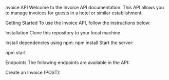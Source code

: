 nvoice API Welcome to the Invoice API documentation. This API allows you to manage invoices for guests in a hotel or similar establishment.

Getting Started To use the Invoice API, follow the instructions below:

Installation Clone this repository to your local machine.

Install dependencies using npm:
npm install Start the server:

npm start

Endpoints The following endpoints are available in the API:

Create an Invoice (POST):